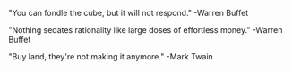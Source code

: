 

"You can fondle the cube, but it will not respond." -Warren Buffet

"Nothing sedates rationality like large doses of effortless money." -Warren Buffet

"Buy land, they're not making it anymore." -Mark Twain
